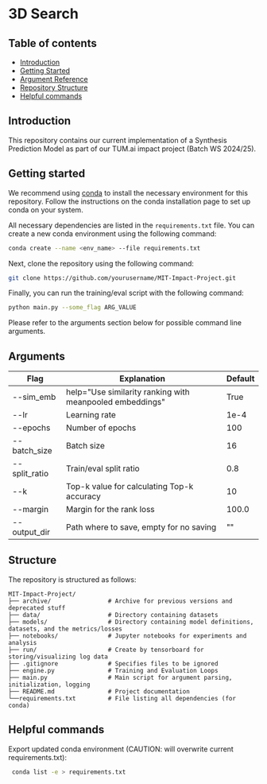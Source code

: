 # 3D Search

## Table of contents
* [Introduction](#introduction)
* [Getting Started](#getting-started)
* [Argument Reference](#arguments)
* [Repository Structure](#structure)
* [Helpful commands](#helpful-commands)


## Introduction
This repository contains our current implementation of a Synthesis Prediction Model as part of our TUM.ai impact project (Batch WS 2024/25).

## Getting started
We recommend using [conda](https://docs.conda.io/docs/user-guide/install/) to install the necessary environment for this repository. Follow the instructions on the conda installation page to set up conda on your system.

All necessary dependencies are listed in the `requirements.txt` file. You can create a new conda environment using the following command:

```bash
conda create --name <env_name> --file requirements.txt
```

Next, clone the repository using the following command:

```bash
git clone https://github.com/yourusername/MIT-Impact-Project.git
```

Finally, you can run the training/eval script with the following command:

```bash
python main.py --some_flag ARG_VALUE
```

Please refer to the arguments section below for possible command line arguments.

## Arguments
| Flag        | Explanation                                | Default |
|-------------|--------------------------------------------|---------|
| --sim_emb   | help="Use similarity ranking with meanpooled embeddings" | True |
| --lr        | Learning rate                              | 1e-4    |
| --epochs    | Number of epochs                           | 100     |
| --batch_size| Batch size                                 | 16      |
| --split_ratio| Train/eval split ratio                    | 0.8     |
| --k         | Top-k value for calculating Top-k accuracy | 10      |
| --margin    | Margin for the rank loss                   | 100.0   |
| --output_dir| Path where to save, empty for no saving    | ""      |

## Structure
The repository is structured as follows:

```
MIT-Impact-Project/
├── archive/                # Archive for previous versions and deprecated stuff
├── data/                   # Directory containing datasets
├── models/                 # Directory containing model definitions, datasets, and the metrics/losses
├── notebooks/              # Jupyter notebooks for experiments and analysis
├── run/                    # Create by tensorboard for storing/visualizing log data
├── .gitignore              # Specifies files to be ignored
├── engine.py               # Training and Evaluation Loops
├── main.py                 # Main script for argument parsing, initialization, logging
├── README.md               # Project documentation
└──requirements.txt         # File listing all dependencies (for conda)
```

## Helpful commands
Export updated conda environment (CAUTION: will overwrite current requirements.txt):
```bash
 conda list -e > requirements.txt
```
